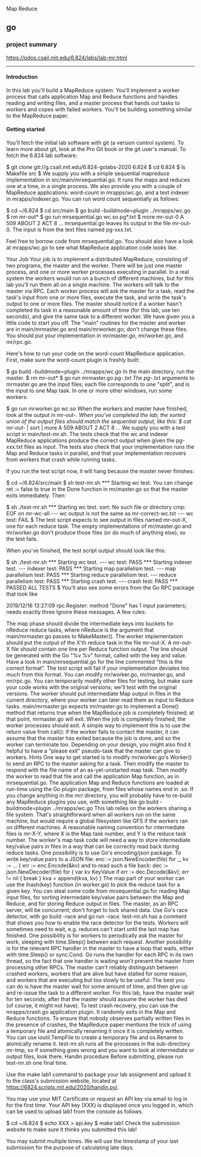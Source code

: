 Map Reduce

## go 

### project summary
https://pdos.csail.mit.edu/6.824/labs/lab-mr.html

---------------------------------------
#### Introduction 
In this lab you'll build a MapReduce system. You'll implement a worker process that calls application Map and Reduce functions and handles reading and writing files, and a master process that hands out tasks to workers and copes with failed workers. You'll be building something similar to the MapReduce paper.

#### Getting started
You'll fetch the initial lab software with git (a version control system). To learn more about git, look at the Pro Git book or the git user's manual. To fetch the 6.824 lab software:

$ git clone git://g.csail.mit.edu/6.824-golabs-2020 6.824
$ cd 6.824
$ ls
Makefile src
$
We supply you with a simple sequential mapreduce implementation in src/main/mrsequential.go. It runs the maps and reduces one at a time, in a single process. We also provide you with a couple of MapReduce applications: word-count in mrapps/wc.go, and a text indexer in mrapps/indexer.go. You can run word count sequentially as follows:

$ cd ~/6.824
$ cd src/main
$ go build -buildmode=plugin ../mrapps/wc.go
$ rm mr-out*
$ go run mrsequential.go wc.so pg*.txt
$ more mr-out-0
A 509
ABOUT 2
ACT 8
...
mrsequential.go leaves its output in the file mr-out-0. The input is from the text files named pg-xxx.txt.

Feel free to borrow code from mrsequential.go. You should also have a look at mrapps/wc.go to see what MapReduce application code looks like.

Your Job
Your job is to implement a distributed MapReduce, consisting of two programs, the master and the worker. There will be just one master process, and one or more worker processes executing in parallel. In a real system the workers would run on a bunch of different machines, but for this lab you'll run them all on a single machine. The workers will talk to the master via RPC. Each worker process will ask the master for a task, read the task's input from one or more files, execute the task, and write the task's output to one or more files. The master should notice if a worker hasn't completed its task in a reasonable amount of time (for this lab, use ten seconds), and give the same task to a different worker.
We have given you a little code to start you off. The "main" routines for the master and worker are in main/mrmaster.go and main/mrworker.go; don't change these files. You should put your implementation in mr/master.go, mr/worker.go, and mr/rpc.go.

Here's how to run your code on the word-count MapReduce application. First, make sure the word-count plugin is freshly built:

$ go build -buildmode=plugin ../mrapps/wc.go
In the main directory, run the master.
$ rm mr-out*
$ go run mrmaster.go pg-*.txt
The pg-*.txt arguments to mrmaster.go are the input files; each file corresponds to one "split", and is the input to one Map task.
In one or more other windows, run some workers:

$ go run mrworker.go wc.so
When the workers and master have finished, look at the output in mr-out-*. When you've completed the lab, the sorted union of the output files should match the sequential output, like this:
$ cat mr-out-* | sort | more
A 509
ABOUT 2
ACT 8
...
We supply you with a test script in main/test-mr.sh. The tests check that the wc and indexer MapReduce applications produce the correct output when given the pg-xxx.txt files as input. The tests also check that your implementation runs the Map and Reduce tasks in parallel, and that your implementation recovers from workers that crash while running tasks.

If you run the test script now, it will hang because the master never finishes:

$ cd ~/6.824/src/main
$ sh test-mr.sh
*** Starting wc test.
You can change ret := false to true in the Done function in mr/master.go so that the master exits immediately. Then:

$ sh ./test-mr.sh
*** Starting wc test.
sort: No such file or directory
cmp: EOF on mr-wc-all
--- wc output is not the same as mr-correct-wc.txt
--- wc test: FAIL
$
The test script expects to see output in files named mr-out-X, one for each reduce task. The empty implementations of mr/master.go and mr/worker.go don't produce those files (or do much of anything else), so the test fails.

When you've finished, the test script output should look like this:

$ sh ./test-mr.sh
*** Starting wc test.
--- wc test: PASS
*** Starting indexer test.
--- indexer test: PASS
*** Starting map parallelism test.
--- map parallelism test: PASS
*** Starting reduce parallelism test.
--- reduce parallelism test: PASS
*** Starting crash test.
--- crash test: PASS
*** PASSED ALL TESTS
$
You'll also see some errors from the Go RPC package that look like

2019/12/16 13:27:09 rpc.Register: method "Done" has 1 input parameters; needs exactly three
Ignore these messages.
A few rules:

The map phase should divide the intermediate keys into buckets for nReduce reduce tasks, where nReduce is the argument that main/mrmaster.go passes to MakeMaster().
The worker implementation should put the output of the X'th reduce task in the file mr-out-X.
A mr-out-X file should contain one line per Reduce function output. The line should be generated with the Go "%v %v" format, called with the key and value. Have a look in main/mrsequential.go for the line commented "this is the correct format". The test script will fail if your implementation deviates too much from this format.
You can modify mr/worker.go, mr/master.go, and mr/rpc.go. You can temporarily modify other files for testing, but make sure your code works with the original versions; we'll test with the original versions.
The worker should put intermediate Map output in files in the current directory, where your worker can later read them as input to Reduce tasks.
main/mrmaster.go expects mr/master.go to implement a Done() method that returns true when the MapReduce job is completely finished; at that point, mrmaster.go will exit.
When the job is completely finished, the worker processes should exit. A simple way to implement this is to use the return value from call(): if the worker fails to contact the master, it can assume that the master has exited because the job is done, and so the worker can terminate too. Depending on your design, you might also find it helpful to have a "please exit" pseudo-task that the master can give to workers.
Hints
One way to get started is to modify mr/worker.go's Worker() to send an RPC to the master asking for a task. Then modify the master to respond with the file name of an as-yet-unstarted map task. Then modify the worker to read that file and call the application Map function, as in mrsequential.go.
The application Map and Reduce functions are loaded at run-time using the Go plugin package, from files whose names end in .so.
If you change anything in the mr/ directory, you will probably have to re-build any MapReduce plugins you use, with something like go build -buildmode=plugin ../mrapps/wc.go
This lab relies on the workers sharing a file system. That's straightforward when all workers run on the same machine, but would require a global filesystem like GFS if the workers ran on different machines.
A reasonable naming convention for intermediate files is mr-X-Y, where X is the Map task number, and Y is the reduce task number.
The worker's map task code will need a way to store intermediate key/value pairs in files in a way that can be correctly read back during reduce tasks. One possibility is to use Go's encoding/json package. To write key/value pairs to a JSON file:
  enc := json.NewEncoder(file)
  for _, kv := ... {
    err := enc.Encode(&kv)
and to read such a file back:
  dec := json.NewDecoder(file)
  for {
    var kv KeyValue
    if err := dec.Decode(&kv); err != nil {
      break
    }
    kva = append(kva, kv)
  }
The map part of your worker can use the ihash(key) function (in worker.go) to pick the reduce task for a given key.
You can steal some code from mrsequential.go for reading Map input files, for sorting intermedate key/value pairs between the Map and Reduce, and for storing Reduce output in files.
The master, as an RPC server, will be concurrent; don't forget to lock shared data.
Use Go's race detector, with go build -race and go run -race. test-mr.sh has a comment that shows you how to enable the race detector for the tests.
Workers will sometimes need to wait, e.g. reduces can't start until the last map has finished. One possibility is for workers to periodically ask the master for work, sleeping with time.Sleep() between each request. Another possibility is for the relevant RPC handler in the master to have a loop that waits, either with time.Sleep() or sync.Cond. Go runs the handler for each RPC in its own thread, so the fact that one handler is waiting won't prevent the master from processing other RPCs.
The master can't reliably distinguish between crashed workers, workers that are alive but have stalled for some reason, and workers that are executing but too slowly to be useful. The best you can do is have the master wait for some amount of time, and then give up and re-issue the task to a different worker. For this lab, have the master wait for ten seconds; after that the master should assume the worker has died (of course, it might not have).
To test crash recovery, you can use the mrapps/crash.go application plugin. It randomly exits in the Map and Reduce functions.
To ensure that nobody observes partially written files in the presence of crashes, the MapReduce paper mentions the trick of using a temporary file and atomically renaming it once it is completely written. You can use ioutil.TempFile to create a temporary file and os.Rename to atomically rename it.
test-mr.sh runs all the processes in the sub-directory mr-tmp, so if something goes wrong and you want to look at intermediate or output files, look there.
Handin procedure
Before submitting, please run test-mr.sh one final time.

Use the make lab1 command to package your lab assignment and upload it to the class's submission website, located at https://6824.scripts.mit.edu/2020/handin.py/.

You may use your MIT Certificate or request an API key via email to log in for the first time. Your API key (XXX) is displayed once you logged in, which can be used to upload lab1 from the console as follows.

$ cd ~/6.824
$ echo XXX > api.key
$ make lab1
Check the submission website to make sure it thinks you submitted this lab!

You may submit multiple times. We will use the timestamp of your last submission for the purpose of calculating late days.


